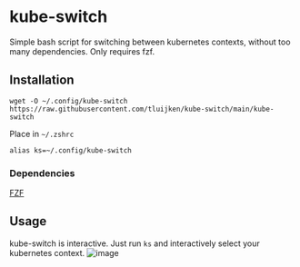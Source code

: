# kube-switch
Simple bash script for switching between kubernetes contexts, without too many dependencies. Only requires fzf.

## Installation
`wget -O ~/.config/kube-switch https://raw.githubusercontent.com/tluijken/kube-switch/main/kube-switch`

Place in `~/.zshrc`

`alias ks=~/.config/kube-switch`

### Dependencies
[FZF](https://github.com/junegunn/fzf)

## Usage
kube-switch is interactive. Just run `ks` and interactively select your kubernetes context. 
![image](https://user-images.githubusercontent.com/35781348/136664829-7a0850c6-37a6-4149-9e83-a8bf2935a69c.png)
